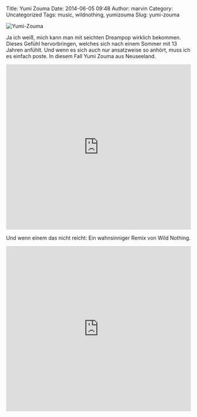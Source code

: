 Title: Yumi Zouma
Date: 2014-06-05 09:48
Author: marvin
Category: Uncategorized
Tags: music, wildnothing, yumizouma
Slug: yumi-zouma

![Yumi-Zouma]({static}/images/Yumi-Zouma.jpg)

Ja ich weiß, mich kann man mit seichten Dreampop wirklich bekommen.
Dieses Gefühl hervorbringen, welches sich nach einem Sommer mit 13
Jahren anfühlt. Und wenn es sich auch nur ansatzweise so anhört, muss
ich es einfach poste. In diesem Fall Yumi Zouma aus Neuseeland.

<iframe width="100%" height="450" scrolling="no" frameborder="no" src="https://w.soundcloud.com/player/?url=https%3A//api.soundcloud.com/playlists/15960173&amp;auto_play=false&amp;hide_related=false&amp;show_comments=true&amp;show_user=true&amp;show_reposts=false&amp;visual=true"></iframe>

Und wenn einem das nicht reicht: Ein wahnsinniger Remix von Wild
Nothing.

<iframe width="100%" height="450" scrolling="no" frameborder="no" src="https://w.soundcloud.com/player/?url=https%3A//api.soundcloud.com/tracks/132379111&amp;auto_play=false&amp;hide_related=false&amp;show_comments=true&amp;show_user=true&amp;show_reposts=false&amp;visual=true"></iframe>
